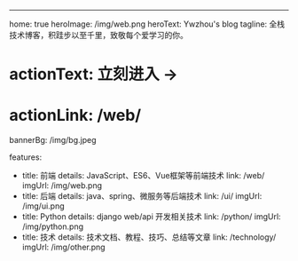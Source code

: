 ---
home: true
heroImage: /img/web.png
heroText: Ywzhou's blog
tagline: 全栈技术博客，积跬步以至千里，致敬每个爱学习的你。
# actionText: 立刻进入 →
# actionLink: /web/
bannerBg: /img/bg.jpeg

features:
  - title: 前端
    details: JavaScript、ES6、Vue框架等前端技术
    link: /web/
    imgUrl: /img/web.png
  - title: 后端
    details: java、spring、微服务等后端技术
    link: /ui/
    imgUrl: /img/ui.png
  - title: Python
    details: django web/api 开发相关技术
    link: /python/
    imgUrl: /img/python.png
  - title: 技术
    details: 技术文档、教程、技巧、总结等文章
    link: /technology/
    imgUrl: /img/other.png

